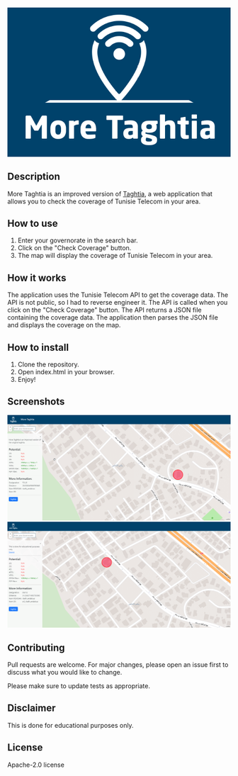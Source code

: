 #
![More Taghtia](taghtia.png)

## Description

More Taghtia is an improved version of [Taghtia](https://geo.tunisietelecom.tn/mytaghtia/), a web application that allows you to check the coverage of Tunisie Telecom in your area.

## How to use

1. Enter your governorate in the search bar.
2. Click on the "Check Coverage" button.
3. The map will display the coverage of Tunisie Telecom in your area.

## How it works

The application uses the Tunisie Telecom API to get the coverage data. The API is not public, so I had to reverse engineer it. The API is called when you click on the "Check Coverage" button. The API returns a JSON file containing the coverage data. The application then parses the JSON file and displays the coverage on the map.

## How to install

1. Clone the repository.
2. Open index.html in your browser.
3. Enjoy!



## Screenshots

![Screenshot 1](sc1.png)
![Screenshot 2](sc2.png)

## Contributing

Pull requests are welcome. For major changes, please open an issue first to discuss what you would like to change.

Please make sure to update tests as appropriate.

## Disclaimer

This is done for educational purposes only.

## License

Apache-2.0 license
